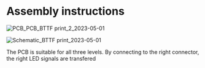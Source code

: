 # Assembly instructions

![PCB_PCB_BTTF print_2_2023-05-01](https://github.com/rvangelder11/BackToTheFutureClock/assets/90907092/c57c9c1c-cdd8-42f8-bd20-cabfd743ef32)

![Schematic_BTTF print_2023-05-01](https://github.com/rvangelder11/BackToTheFutureClock/assets/90907092/17cd4809-5033-4a8a-8375-b1c729c7a8dc)

The PCB is suitable for all three levels. By connecting to the right connector, the right LED signals are transfered
